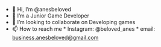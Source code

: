 - 👋 Hi, I’m @anesbeloved
- 👀 I’m a Junior Game Developer
- 💞️ I’m looking to collaborate on Developing games
- 📫 How to reach me 
      * Instagram:  @beloved_anes
      * email: business.anesbeloved@gmail.com

<!---
anesbeloved/anesbeloved is a ✨ special ✨ repository because its `README.md` (this file) appears on your GitHub profile.
You can click the Preview link to take a look at your changes.
--->
